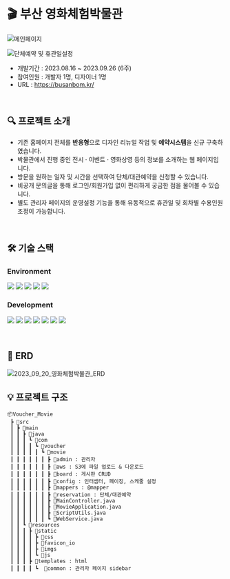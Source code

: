 # 🎬 부산 영화체험박물관
![메인페이지](https://github.com/Shye-Seo/busanbom/assets/93040911/d4337fd1-adb4-453c-9724-b2eec1d016aa)

![단체예약 및 휴관일설정](https://github.com/Shye-Seo/busanbom/assets/93040911/92551d03-f50e-422a-96e4-112c730fa2b9)
* 개발기간 : 2023.08.16 ~ 2023.09.26 (6주)
* 참여인원 : 개발자 1명, 디자이너 1명
* URL : <https://busanbom.kr/>

<br>

## 🔍 프로젝트 소개
- 기존 홈페이지 전체를 **반응형**으로 디자인 리뉴얼 작업 및 **예약시스템**을 신규 구축하였습니다.
- 박물관에서 진행 중인 전시 · 이벤트 · 영화상영 등의 정보를 소개하는 웹 페이지입니다. 
- 방문을 원하는 일자 및 시간을 선택하여 단체/대관예약을 신청할 수 있습니다. 
- 비공개 문의글을 통해 로그인/회원가입 없이 편리하게 궁금한 점을 물어볼 수 있습니다.
- 별도 관리자 페이지의 운영설정 기능을 통해 유동적으로 휴관일 및 회차별 수용인원 조정이 가능합니다.

<br>

## 🛠 기술 스택
### Environment
<picture><img src="https://img.shields.io/badge/Eclipse IDE-2C2255?style=for-the-badge&logo=Eclipse IDE&logoColor=white"></picture> <picture><img src="https://img.shields.io/badge/mysql-4479A1?style=for-the-badge&logo=mysql&logoColor=white"></picture> <picture><img src="https://img.shields.io/badge/amazonaws-232F3E?style=for-the-badge&logo=amazonaws&logoColor=white"></picture> <picture><img src="https://img.shields.io/badge/git-F05032?style=for-the-badge&logo=git&logoColor=white"></picture> <picture><img src="https://img.shields.io/badge/github-181717?style=for-the-badge&logo=github&logoColor=white"></picture>


### Development
<picture><img src="https://img.shields.io/badge/Spring Boot-6DB33F?style=for-the-badge&logo=Spring Boot&logoColor=white"></picture> <picture><img src="https://img.shields.io/badge/java-007396?style=for-the-badge&logo=openjdk&logoColor=white"></picture> <picture><img src="https://img.shields.io/badge/javascript-F7DF1E?style=for-the-badge&logo=javascript&logoColor=white"></picture> <picture><img src="https://img.shields.io/badge/jquery-0769AD?style=for-the-badge&logo=jquery&logoColor=white"></picture> <picture><img src="https://img.shields.io/badge/thymeleaf-005F0F?style=for-the-badge&logo=thymeleaf&logoColor=white"></picture> <picture><img src="https://img.shields.io/badge/html5-E34F26?style=for-the-badge&logo=html5&logoColor=white"></picture> <picture><img src="https://img.shields.io/badge/css-1572B6?style=for-the-badge&logo=css3&logoColor=white"></picture>

<br>

## 📝 ERD 
![2023_09_20_영화체험박물관_ERD](https://github.com/Shye-Seo/busanbom/assets/93040911/1bfb3207-0f92-4b78-82a5-6d580c54008b)
<br>

## 💡 프로젝트 구조

```
📦Voucher_Movie
 ┣ 📂src
 ┃ ┣ 📂main
 ┃ ┃ ┣ 📂java
 ┃ ┃ ┃ ┗ 📂com
 ┃ ┃ ┃ ┃ ┗ 📂voucher
 ┃ ┃ ┃ ┃ ┃ ┗ 📂movie
 ┃ ┃ ┃ ┃ ┃ ┃ ┣ 📂admin : 관리자
 ┃ ┃ ┃ ┃ ┃ ┃ ┣ 📂aws : S3에 파일 업로드 & 다운로드
 ┃ ┃ ┃ ┃ ┃ ┃ ┣ 📂board : 게시판 CRUD
 ┃ ┃ ┃ ┃ ┃ ┃ ┣ 📂config : 인터셉터, 페이징, 스케줄 설정
 ┃ ┃ ┃ ┃ ┃ ┃ ┣ 📂mappers : @mapper
 ┃ ┃ ┃ ┃ ┃ ┃ ┣ 📂reservation : 단체/대관예약
 ┃ ┃ ┃ ┃ ┃ ┃ ┣ 📜MainController.java
 ┃ ┃ ┃ ┃ ┃ ┃ ┣ 📜MovieApplication.java
 ┃ ┃ ┃ ┃ ┃ ┃ ┣ 📜ScriptUtils.java
 ┃ ┃ ┃ ┃ ┃ ┃ ┗ 📜WebService.java
 ┃ ┃ ┗ 📂resources
 ┃ ┃ ┃ ┣ 📂static
 ┃ ┃ ┃ ┃ ┣ 📂css
 ┃ ┃ ┃ ┃ ┣ 📂favicon_io
 ┃ ┃ ┃ ┃ ┣ 📂imgs
 ┃ ┃ ┃ ┃ ┗ 📂js
 ┃ ┃ ┃ ┣ 📂templates : html
 ┃ ┃ ┃ ┃ ┗  📂common : 관리자 페이지 sidebar


```
